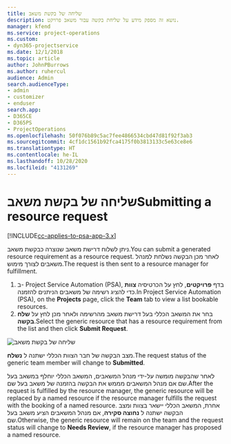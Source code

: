 ```yaml
---
title: שליחה של בקשת משאב
description: נושא זה מספק מידע על שליחת בקשה עבור משאב פרויקט.
manager: kfend
ms.service: project-operations
ms.custom:
- dyn365-projectservice
ms.date: 12/1/2018
ms.topic: article
author: JohnPBurrows
ms.author: ruhercul
audience: Admin
search.audienceType:
- admin
- customizer
- enduser
search.app:
- D365CE
- D365PS
- ProjectOperations
ms.openlocfilehash: 50f076b89c5ac7fee4866534cbd47d81f92f3ab3
ms.sourcegitcommit: 4cf1dc1561b92fca4175f0b3813133c5e63ce8e6
ms.translationtype: HT
ms.contentlocale: he-IL
ms.lasthandoff: 10/28/2020
ms.locfileid: "4131269"
---
```

# <a name="submitting-a-resource-request"></a><span data-ttu-id="256a9-103">שליחה של בקשת משאב</span><span class="sxs-lookup"><span data-stu-id="256a9-103">Submitting a resource request</span></span>

[!INCLUDE[cc-applies-to-psa-app-3.x](../includes/cc-applies-to-psa-app-3x.md)]

<span data-ttu-id="256a9-104">ניתן לשלוח דרישת משאב שנוצרה כבקשת משאב.</span><span class="sxs-lookup"><span data-stu-id="256a9-104">You can submit a generated resource requirement as a resource request.</span></span> <span data-ttu-id="256a9-105">לאחר מכן הבקשה נשלחת למנהל משאבים לצורך מימוש.</span><span class="sxs-lookup"><span data-stu-id="256a9-105">The request is then sent to a resource manager for fulfillment.</span></span>

1. <span data-ttu-id="256a9-106">ב- Project Service Automation‏ (PSA), בדף **פרויקטים**, לחץ על הכרטיסיה **צוות** כדי להציג רשימה של משאבים הניתנים להזמנה.</span><span class="sxs-lookup"><span data-stu-id="256a9-106">In Project Service Automation (PSA), on the **Projects** page, click the **Team** tab to view a list bookable resources.</span></span> 
2. <span data-ttu-id="256a9-107">בחר את המשאב הכללי בעל דרישת משאב מהרשימה ולאחר מכן לחץ על **שלח בקשה**.</span><span class="sxs-lookup"><span data-stu-id="256a9-107">Select the generic resource that has a resource requirement from the list and then click **Submit Request**.</span></span>

![שליחה של בקשת משאב](media/RM-how-to-18.png)

<span data-ttu-id="256a9-109">מצב הבקשה של חבר הצוות הכללי ישתנה ל **נשלח**.</span><span class="sxs-lookup"><span data-stu-id="256a9-109">The request status of the generic team member will change to **Submitted**.</span></span>

<span data-ttu-id="256a9-110">לאחר שהבקשה מומשה על-ידי מנהל המשאבים, המשאב הכללי יוחלף במשאב בעל שם אם מנהל המשאבים מממש את הבקשה בהזמנה של משאב בעל שם.</span><span class="sxs-lookup"><span data-stu-id="256a9-110">After the request is fulfilled by the resource manager, the generic resource will be replaced by a named resource if the resource manager fulfills the request with the booking of a named resource.</span></span> <span data-ttu-id="256a9-111">אחרת, המשאב הכללי יישאר בצוות ומצב הבקשה ישתנה ל **נחוצה סקירה**, אם מנהל המשאבים הציע משאב בעל שם.</span><span class="sxs-lookup"><span data-stu-id="256a9-111">Otherwise, the generic resource will remain on the team and the request status will change to **Needs Review**, if the resource manager has proposed a named resource.</span></span>
